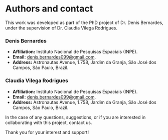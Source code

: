 # Authors and contact

<p style="text-align: justify;">
This work was developed as part of the PhD project of Dr. Denis Bernardes, under the supervision of Dr. Claudia Vilega Rodrigues.
</p>

### Denis Bernardes
- **Affiliation:** Instituto Nacional de Pesquisas Espaciais (INPE).
- **Email:** denis.bernardes099@gmail.com.
- **Address:** Astronautas Avenue, 1.758, Jardim da Granja, São José dos Campos, São Paulo, Brazil.


### Claudia Vilega Rodrigues
- **Affiliation:** Instituto Nacional de Pesquisas Espaciais (INPE).
- **Email:** denis.bernardes099@gmail.com.
- **Address:** Astronautas Avenue, 1.758, Jardim da Granja, São José dos Campos, São Paulo, Brazil.


In the case of any questions, suggestions, or if you are interested in collaborating with this project, contact us.

Thank you for your interest and support!


